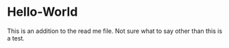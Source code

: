 # Hello-World

This is an addition to the read me file.  Not sure what to say other than this is a test.
